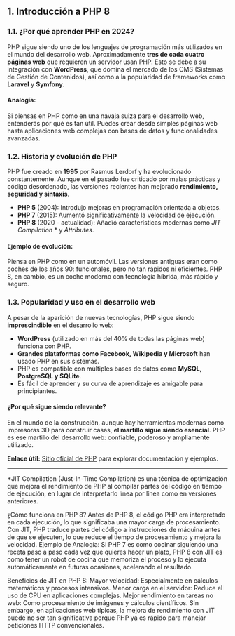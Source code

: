

## 1. Introducción a PHP 8

### 1.1. ¿Por qué aprender PHP en 2024?
PHP sigue siendo uno de los lenguajes de programación más utilizados en el mundo del desarrollo web. Aproximadamente **tres de cada cuatro páginas web** que requieren un servidor usan PHP. Esto se debe a su integración con **WordPress**, que domina el mercado de los CMS (Sistemas de Gestión de Contenidos), así como a la popularidad de frameworks como **Laravel** y **Symfony**.

#### **Analogía:**
Si piensas en PHP como en una navaja suiza para el desarrollo web, entenderás por qué es tan útil. Puedes crear desde simples páginas web hasta aplicaciones web complejas con bases de datos y funcionalidades avanzadas.

### 1.2. Historia y evolución de PHP
PHP fue creado en **1995** por Rasmus Lerdorf y ha evolucionado constantemente. Aunque en el pasado fue criticado por malas prácticas y código desordenado, las versiones recientes han mejorado **rendimiento, seguridad y sintaxis**.

- **PHP 5** (2004): Introdujo mejoras en programación orientada a objetos.
- **PHP 7** (2015): Aumentó significativamente la velocidad de ejecución.
- **PHP 8** (2020 - actualidad): Añadió características modernas como *JIT Compilation* * y *Attributes*.

#### **Ejemplo de evolución:**
Piensa en PHP como en un automóvil. Las versiones antiguas eran como coches de los años 90: funcionales, pero no tan rápidos ni eficientes. PHP 8, en cambio, es un coche moderno con tecnología híbrida, más rápido y seguro.

### 1.3. Popularidad y uso en el desarrollo web
A pesar de la aparición de nuevas tecnologías, PHP sigue siendo **imprescindible** en el desarrollo web:

- **WordPress** (utilizado en más del 40% de todas las páginas web) funciona con PHP.
- **Grandes plataformas como Facebook, Wikipedia y Microsoft** han usado PHP en sus sistemas.
- PHP es compatible con múltiples bases de datos como **MySQL, PostgreSQL y SQLite**.
- Es fácil de aprender y su curva de aprendizaje es amigable para principiantes.

#### **¿Por qué sigue siendo relevante?**
En el mundo de la construcción, aunque hay herramientas modernas como impresoras 3D para construir casas, **el martillo sigue siendo esencial**. PHP es ese martillo del desarrollo web: confiable, poderoso y ampliamente utilizado.

**Enlace útil:** [Sitio oficial de PHP](https://www.php.net/) para explorar documentación y ejemplos.

---


*JIT Compilation (Just-In-Time Compilation) es una técnica de optimización que mejora el rendimiento de PHP al compilar partes del código en tiempo de ejecución, en lugar de interpretarlo línea por línea como en versiones anteriores.

¿Cómo funciona en PHP 8?
Antes de PHP 8, el código PHP era interpretado en cada ejecución, lo que significaba una mayor carga de procesamiento.
Con JIT, PHP traduce partes del código a instrucciones de máquina antes de que se ejecuten, lo que reduce el tiempo de procesamiento y mejora la velocidad.
Ejemplo de Analogía:
Si PHP 7 es como cocinar siguiendo una receta paso a paso cada vez que quieres hacer un plato, PHP 8 con JIT es como tener un robot de cocina que memoriza el proceso y lo ejecuta automáticamente en futuras ocasiones, acelerando el resultado.

Beneficios de JIT en PHP 8:
Mayor velocidad: Especialmente en cálculos matemáticos y procesos intensivos.
Menor carga en el servidor: Reduce el uso de CPU en aplicaciones complejas.
Mejor rendimiento en tareas no web: Como procesamiento de imágenes y cálculos científicos.
Sin embargo, en aplicaciones web típicas, la mejora de rendimiento con JIT puede no ser tan significativa porque PHP ya es rápido para manejar peticiones HTTP convencionales.